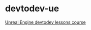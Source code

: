 # devtodev-ue

[Unreal Engine devtodev lessons course](https://www.devtodev.com/education/online-course/games-on-unreal-engine/)
